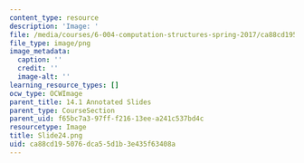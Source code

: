 ```yaml
---
content_type: resource
description: 'Image: '
file: /media/courses/6-004-computation-structures-spring-2017/ca88cd195076dca55d1b3e435f63408a_Slide24.png
file_type: image/png
image_metadata:
  caption: ''
  credit: ''
  image-alt: ''
learning_resource_types: []
ocw_type: OCWImage
parent_title: 14.1 Annotated Slides
parent_type: CourseSection
parent_uid: f65bc7a3-97ff-f216-13ee-a241c537bd4c
resourcetype: Image
title: Slide24.png
uid: ca88cd19-5076-dca5-5d1b-3e435f63408a
---
```

